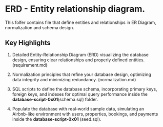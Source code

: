 # ERD - Entity relationship diagram.

This folfer contains file that define entities and relationships in ER Diagram, normalization and schema design.

## Key Highlights

1.  Detailed Entity-Relationship Diagram (ERD) visualizing the database design, ensuring clear relationships and properly defined entities. (requirement.md)

2.  Normalization principles that refine your database design, optimizing data integrity and minimizing redundancy. (normalization.md)

3.  SQL scripts to define the database schema, incorporating primary keys, foreign keys, and indexes for optimal query performance inside the **database-script-0x01**(schema.sql) folder.

4.  Populate the database with real-world sample data, simulating an Airbnb-like environment with users, properties, bookings, and payments inside the **database-script-0x01** (seed.sql).
